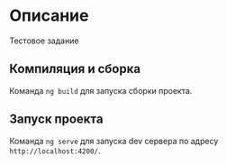 # Описание

Тестовое задание

## Компиляция и сборка

Команда `ng build` для запуска сборки проекта.

## Запуск проекта

Команда `ng serve` для запуска dev сервера по адресу `http://localhost:4200/`.
